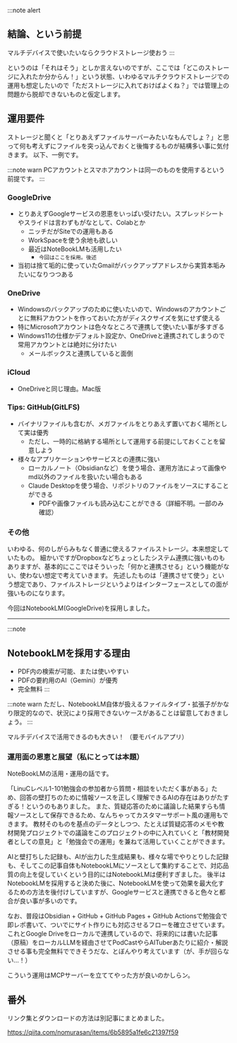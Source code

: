 :::note alert
## 結論、という前提
マルチデバイスで使いたいならクラウドストレージ使おう
:::

というのは「それはそう」としか言えないのですが、ここでは「どこのストレージに入れたか分からん！」という状態、いわゆるマルチクラウドストレージでの運用も想定したいので「ただストレージに入れておけばよくね？」では管理上の問題から脱却できないものと仮定します。

## 運用要件
ストレージと聞くと「とりあえずファイルサーバーみたいなもんでしょ？」と思って何も考えずにファイルを突っ込んでおくと後悔するものが結構多い事に気付きます。
以下、一例です。

:::note warn
PCアカウントとスマホアカウントは同一のものを使用するという前提です。
:::

### GoogleDrive
- とりあえずGoogleサービスの恩恵をいっぱい受けたい。スプレッドシートやスライドは言わずもがなとして、Colabとか
  - ニッチだがSiteでの運用もある
  - WorkSpaceを使う余地も欲しい
  - 最近はNoteBookLMも活用したい
    - `今回はここを採用。後述`
- 当初は捨て垢的に使っていたGmailがバックアップアドレスから実質本垢みたいになりつつある

### OneDrive
- Windowsのバックアップのために使いたいので、Windowsのアカウントごとに無料アカウントを作っておいた方がディスクサイズを気にせず使える
- 特にMicrosoftアカウントは色々なところで連携して使いたい事が多すぎる
- Windows11の仕様かデフォルト設定か、OneDriveと連携されてしまうので常用アカウントとは絶対に分けたい
  - メールボックスと連携していると面倒

### iCloud
- OneDriveと同じ理由。Mac版

### Tips: GitHub(GitLFS)
- バイナリファイルも含むが、メガファイルをとりあえず置いておく場所として実は優秀
  - ただし、一時的に格納する場所として運用する前提にしておくことを留意しよう
- 様々なアプリケーションやサービスとの連携に強い
  - ローカルノート（Obsidianなど）を使う場合、運用方法によって画像やmd以外のファイルを扱いたい場合もある
  - Claude Desktopを使う場合、リポジトリのファイルをソースにすることができる
    - PDFや画像ファイルも読み込むことができる（詳細不明。一部のみ確認）

### その他
いわゆる、何のしがらみもなく普通に使えるファイルストレージ。本来想定していたもの。
細かいですがDropboxなどちょっとしたシステム連携に強いものもありますが、基本的にここではそういった「何かと連携させる」という機能がない、使わない想定で考えていきます。
先述したものは「連携させて使う」という想定であり、ファイルストレージというよりはインターフェースとしての面が強いものになります。

今回はNotebookLM(GoogleDrive)を採用しました。

---

:::note
## NotebookLMを採用する理由
- PDF内の検索が可能、または使いやすい
- PDFの要約用のAI（Gemini）が優秀
- 完全無料
:::

:::note warn
ただし、NotebookLM自体が扱えるファイルタイプ・拡張子がかなり限定的なので、状況により採用できないケースがあることは留意しておきましょう。
:::

マルチデバイスで活用できるのも大きい！
（要モバイルアプリ）

### 運用面の恩恵と展望（私にとっては本題）
NoteBookLMの活用・運用の話です。

「LinuCレベル1-101勉強会の参加者から質問・相談をいただく事がある」ため、回答の壁打ちのために情報ソースを正しく理解できるAIの存在はありがたすぎる！というのもありました。
また、質疑応答のために議論した結果すらも情報ソースとして保存できるため、なんちゃってカスタマーサポート風の運用もできます。
教材そのものを基点のデータとしつつ、たとえば質疑応答のメモや教材開発プロジェクトでの議論をこのプロジェクトの中に入れていくと「教材開発者としての意見」と「勉強会での運用」を兼ねて活用していくことができます。

AIと壁打ちした記録も、AIが出力した生成結果も、様々な場でやりとりした記録も、そしてこの記事自体もNotebookLMにソースとして集約することで、対応品質の向上を促していくという目的にはNotebookLMは便利すぎました。
後半はNotebookLMを採用すると決めた後に、NotebookLMを使って効果を最大化するための方法を後付けしていますが、Googleサービスと連携できると色々と都合が良い事が多いのです。

なお、普段はObsidian + GitHub + GitHub Pages + GitHub Actionsで勉強会で即レポ書いて、ついでにサイト作りにも対応させるフローを確立させています。
これとGoogle Driveをローカルで連携しているので、将来的には書いた記事（原稿）をローカルLLMを経由させてPodCastやらAITuberあたりに紹介・解説させる事も完全無料でできそうだな、とぼんやり考えています（が、手が回らない…！）

こういう運用はMCPサーバーを立ててやった方が良いのかしらン。

## 番外
リンク集とダウンロードの方法は別記事にまとめました。

https://qiita.com/nomurasan/items/6b5895a1fe6c21397f59
